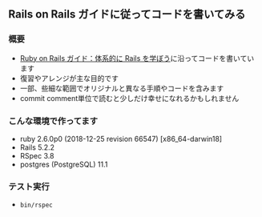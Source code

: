 ## Rails on Rails ガイドに従ってコードを書いてみる

### 概要

- [Ruby on Rails ガイド：体系的に Rails を学ぼう](https://railsguides.jp/)に沿ってコードを書いています
- 復習やアレンジが主な目的です
- 一部、些細な範囲でオリジナルと異なる手順やコードを含みます
- commit comment単位で読むと少しだけ幸せになれるかもしれません

### こんな環境で作ってます

- ruby 2.6.0p0 (2018-12-25 revision 66547) [x86_64-darwin18]
- Rails 5.2.2
- RSpec 3.8
- postgres (PostgreSQL) 11.1

### テスト実行

- `bin/rspec`
